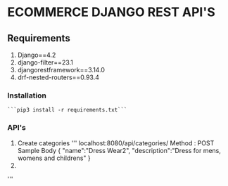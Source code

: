 # ECOMMERCE DJANGO REST API'S

## Requirements
1. Django==4.2
2. django-filter==23.1
3. djangorestframework==3.14.0
4. drf-nested-routers==0.93.4

### Installation

    ```pip3 install -r requirements.txt```

### API's 

1. Create categories
'''
localhost:8080/api/categories/
Method : POST
Sample Body
    {
        "name":"Dress Wear2",
        "description":"Dress for mens, womens and childrens"
    }
2. 
'''


